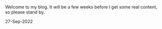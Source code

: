 
Welcome to my blog.   It will be a few weeks before I get some real content, so please stand by. 

27-Sep-2022

